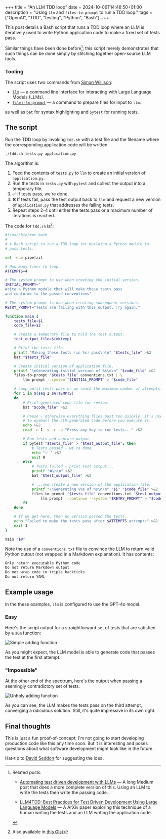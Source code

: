 +++
title = "An LLM TDD loop"
date = 2024-10-06T14:48:50+01:00
description = "Using `llm` and `files-to-prompt` to run a TDD loop."
tags = ["OpenAI", "TDD", "testing", "Python", "Bash"]
+++

<!-- INTRODUCTION -->

This post details a Bash script that runs a TDD loop where an LLM is
iteratively used to write Python application code to make a fixed set of tests pass.

Similar things have been done before[^prior_art]; this script merely
demonstrates that such things can be done simply by stitching together
open-source LLM tools.

### Tooling

The script uses two commands from [Simon Willison](https://github.com/simonw):

- [`llm`] — a command line interface for interacting with Large Language Models
  (LLMs).
- [`files-to-prompt`] — a command to prepare files for input to `llm`.

as well as [`bat`] for syntax highlighting and [`pytest`] for running tests.

[`llm`]: https://github/llm
[`files-to-prompt`]: https://github/files-
[`bat`]: https://github/files-
[`pytest`]: https://github/files-
[automated_tdd_with_llms]: https://medium.com/@benjamin22-314/automating-test-driven-development-with-llms-c05e7a3cdfe1
[arxiv_paper]: https://arxiv.org/pdf/2312.04687

<!-- CONTENT -->

## The script

Run the TDD loop by invoking `tdd.sh` with a test file and the filename
where the corresponding application code will be written.

```sh
./tdd.sh tests.py application.py
```

The algorithm is:

1. Feed the contents of `tests.py` to `llm` to create an initial version of `application.py`.
2. Run the tests in `tests.py` with `pytest` and collect the output into a temporary file.
3. ✅ If tests pass, we're done.
4. ❌ If tests fail, pass the test output back to `llm` and request a new version of
   `application.py` that addresses the failing tests.
5. Repeat steps 2-4 until either the tests pass or a maximum number of
   iterations is reached.

The code for `tdd.sh` is[^gist]:

```bash
#!/usr/bin/env bash
#
# A Bash script to run a TDD loop for building a Python module to
# pass tests.

set -euo pipefail

# How many times to loop.
ATTEMPTS=4

# The system prompt to use when creating the initial version.
INITIAL_PROMPT="
Write a Python module that will make these tests pass
and conforms to the passed conventions"

# The system prompt to use when creating subsequent versions.
RETRY_PROMPT="Tests are failing with this output. Try again."

function main {
    tests_file=$1
    code_file=$2

    # Create a temporary file to hold the test output.
    test_output_file=$(mktemp)

    # Print the tests file.
    printf "Making these tests (in %s) pass\n\n" "$tests_file" >&2
    bat "$tests_file"

    # Create initial version of application file.
    printf "\nGenerating initial version of %s\n\n" "$code_file" >&2
    files-to-prompt "$tests_file" conventions.txt | \
        llm prompt --system "$INITIAL_PROMPT" > "$code_file"

    # Loop until tests pass or we reach the maximum number of attempts.
    for i in $(seq 2 $ATTEMPTS)
    do
        # Print generated code file for review.
        bat "$code_file" >&2

        # Pause - otherwise everything flies past too quickly. It's useful
        # to eyeball the LLM-generated code before you execute it.
        echo >&2
        read -n 1 -s -r -p "Press any key to run tests..." >&2

        # Run tests and capture output.
        if pytest "$tests_file" > "$test_output_file"; then
            # Tests passed - we're done.
            echo "✅ " >&2
            exit 0
        else
            # Tests failed - print test output...
            printf "❌\n\n" >&2
            bat "$test_output_file" >&2

            # ...and create a new version of the application file.
            printf "\nGenerating v%s of %s\n\n" "$i" "$code_file" >&2
            files-to-prompt "$tests_file" conventions.txt "$test_output_file" | \
                llm prompt --continue --system "$RETRY_PROMPT" > "$code_file"
        fi
    done

    # If we get here, then no version passed the tests.
    echo "Failed to make the tests pass after $ATTEMPTS attempts" >&2
    exit 1
}

main "$@"
```

Note the use of a `conventions.txt` file to convince the LLM to return valid
Python output (not wrapped in a Markdown explanation). It has contents:

```txt
Only return executable Python code
Do not return Markdown output
Do not wrap code in triple backticks
Do not return YAML
```

## Example usage

In the these examples, `llm` is configured to use the GPT-4o model.

### Easy

Here's the script output for a straightforward set of tests that are satisfied
by a `sum` function:

![Simple adding function](/images/screenshots/test_add.png)

As you might expect, the LLM model is able to generate code that passes the test
at the first attempt.

### "Impossible"

At the other end of the spectrum, here's the output when passing a seemingly
contradictory set of tests:

![Unholy adding function](/images/screenshots/test_impossible_add.png)

As you can see, the LLM makes the tests pass on the third attempt, converging a
ridiculous solution. Still, it's quite impressive in its own right.

[^gist]: Also available in [this Gist][gist_link]

[gist_link]: https://gist.github.com/codeinthehole/d12af317a76b43423b111fd6d508c4fc

## Final thoughts

This is just a fun proof-of-concept; I'm not going to start developing
production code like this any time soon. But it is interesting and poses
questions about what software development might look like in the future.

Hat-tip to [David Seddon][david_seddon] for suggesting the idea.

[david_seddon]: https://twitter.com/seddonym

<!-- markdownlint-disable MD007 -->

[^prior_art]: Related posts:

    - [Automating test driven development with LLMs][automated_tdd_with_llms]
      — A long Medium post that does a more complete version of this.
      Using an LLM to write the tests then write the passing code.

    - [LLM4TDD: Best Practices for Test Driven Development Using Large Language Models][arxiv_paper]
      — A ArXiv paper exploring this technique of a human writing
      the tests and an LLM writing the application code.

<!-- markdownlint-enable MD007 -->
